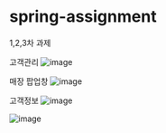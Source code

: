 # spring-assignment
1,2,3차 과제

고객관리
![image](https://user-images.githubusercontent.com/94349690/202908187-2de549c6-91dc-4a5e-b90c-4fc467f91e38.png)

매장 팝업창
![image](https://user-images.githubusercontent.com/94349690/202908235-2c4e1093-1d00-4937-8af4-dff98982b4a5.png)

고객정보
![image](https://user-images.githubusercontent.com/94349690/202908501-ccbe24d6-5e78-4ce9-910b-e69ec20de91e.png)


![image](https://user-images.githubusercontent.com/94349690/202908466-780fd680-958a-479f-9296-f4a2568c9713.png)
